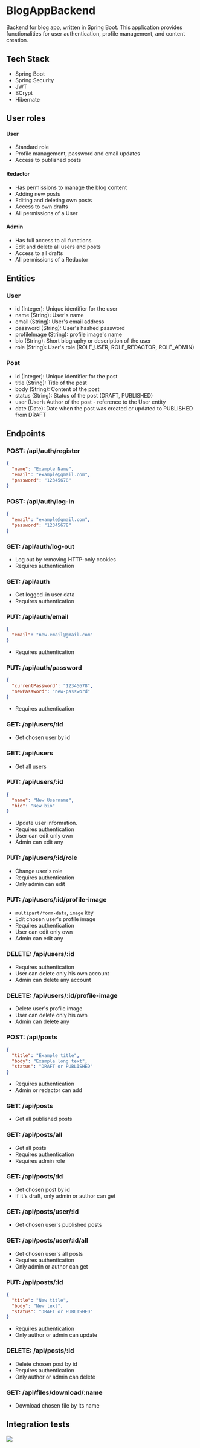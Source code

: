 # BlogAppBackend
Backend for blog app, written in Spring Boot. 
This application provides functionalities for user authentication, profile management, and content creation.


## Tech Stack
- Spring Boot
- Spring Security
- JWT
- BCrypt
- Hibernate


## User roles
#### User
- Standard role
- Profile management, password and email updates
- Access to published posts
#### Redactor
- Has permissions to manage the blog content
- Adding new posts
- Editing and deleting own posts
- Access to own drafts
- All permissions of a User

#### Admin
- Has full access to all functions
- Edit and delete all users and posts
- Access to all drafts
- All permissions of a Redactor


## Entities
### User
- id (Integer): Unique identifier for the user
- name (String): User's name
- email (String): User's email address
- password (String): User's hashed password
- profileImage (String): profile image's name
- bio (String): Short biography or description of the user
- role (String): User's role (ROLE_USER, ROLE_REDACTOR, ROLE_ADMIN)

### Post
- id (Integer): Unique identifier for the post
- title (String): Title of the post
- body (String): Content of the post
- status (String): Status of the post (DRAFT, PUBLISHED)
- user (User): Author of the post - reference to the User entity
- date (Date): Date when the post was created or updated to PUBLISHED from DRAFT



## Endpoints
### POST: /api/auth/register
```json
{
  "name": "Example Name",
  "email": "example@gmail.com",
  "password": "12345678"
}
```

### POST: /api/auth/log-in
```json
{
  "email": "example@gmail.com",
  "password": "12345678"
}
```

### GET: /api/auth/log-out
- Log out by removing HTTP-only cookies
- Requires authentication

### GET: /api/auth
- Get logged-in user data
- Requires authentication

### PUT: /api/auth/email
```json
{
  "email": "new.email@gmail.com"
}
```
- Requires authentication

### PUT: /api/auth/password
```json
{
  "currentPassword": "12345678",
  "newPassword": "new-password"
}
```
- Requires authentication



### GET: /api/users/:id
- Get chosen user by id

### GET: /api/users
- Get all users

### PUT: /api/users/:id
```json
{
  "name": "New Username",
  "bio": "New bio"
}
```
- Update user information.
- Requires authentication
- User can edit only own
- Admin can edit any

### PUT: /api/users/:id/role
- Change user's role
- Requires authentication
- Only admin can edit

### PUT: /api/users/:id/profile-image
- `multipart/form-data`, `image` key
- Edit chosen user's profile image
- Requires authentication
- User can edit only own
- Admin can edit any

### DELETE: /api/users/:id
- Requires authentication
- User can delete only his own account
- Admin can delete any account

### DELETE: /api/users/:id/profile-image
- Delete user's profile image
- User can delete only his own
- Admin can delete any



### POST: /api/posts
```json
{
  "title": "Example title",
  "body": "Example long text",
  "status": "DRAFT or PUBLISHED"
}
```
- Requires authentication
- Admin or redactor can add

### GET: /api/posts
- Get all published posts

### GET: /api/posts/all
- Get all posts
- Requires authentication
- Requires admin role

### GET: /api/posts/:id
- Get chosen post by id
- If it's draft, only admin or author can get

### GET: /api/posts/user/:id
- Get chosen user's published posts

### GET: /api/posts/user/:id/all
- Get chosen user's all posts
- Requires authentication
- Only admin or author can get

### PUT: /api/posts/:id
```json
{
  "title": "New title",
  "body": "New text",
  "status": "DRAFT or PUBLISHED"
}
```
- Requires authentication
- Only author or admin can update

### DELETE: /api/posts/:id
- Delete chosen post by id
- Requires authentication
- Only author or admin can delete



### GET: /api/files/download/:name
- Download chosen file by its name


## Integration tests
![](./screenshots/integration-tests.png)  
